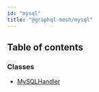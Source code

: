 ```yaml
---
id: "mysql"
title: "@graphql-mesh/mysql"
---
```


## Table of contents

### Classes

- [MySQLHandler](/docs/api/classes/handlers_mysql_src.MySQLHandler)
